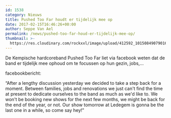 ```yaml
---
id: 1538
category: Nieuws
title: Pushed Too Far houdt er tijdelijk mee op
date: 2017-02-15T16:46:26+00:00
author: Seppe Van Ael
permalink: /news/pushed-too-far-houd-er-tijdelijk-mee-op/
thumbnail: >-
  https://res.cloudinary.com/rockxxl/image/upload/412592_10150849079016372_143058702_o.jpg
---
```

De Kempische hardcoreband Pushed Too Far liet via facebook weten dat de band er tijdelijk mee ophoud om te focussen op hun gezin, jobs,…

facebookbericht:

“After a lengthy discussion yesterday we decided to take a step back for a moment. Between families, jobs and renovations we just can't find the time at present to dedicate ourselves to the band as much as we'd like to. We won't be booking new shows for the next few months, we might be back for the end of the year, or not. Our show tomorrow at Ledegem is gonna be the last one in a while, so come say hey!”
